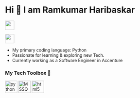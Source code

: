 # Hi 👋 I am Ramkumar Haribaskar

[<img height="30" src="https://img.shields.io/badge/linkedin-blue.svg?&style=for-the-badge&logo=linkedin&logoColor=white" />](https://www.linkedin.com/in/ramkumar-haribaskar/)

[<img height="30" src="https://img.shields.io/badge/portfolio-green.svg?&style=for-the-badge&logo=github&logoColor=white" />](https://rammechh.github.io/Portfolio/)

* My primary coding language: Python
* Passionate for learning & exploring new Tech.
* Currently working as a Software Engineer in Accenture

### My Tech Toolbox 🧰 

<p align="left">
<img src="https://cdn3.iconfinder.com/data/icons/logos-and-brands-adobe/512/267_Python-512.png" alt="python" width="40" height="40"/> 
<img src="https://pbs.twimg.com/media/C81bxQcXYAAL0aH.jpg" alt="MSSQL" height="40"/> 
<img src="https://upload.wikimedia.org/wikipedia/commons/thumb/6/61/HTML5_logo_and_wordmark.svg/512px-HTML5_logo_and_wordmark.svg.png" alt="html5" height="40"/> 
</p>
 
 <!--<h3 align="center">Some of the repositories!</h3>-->
